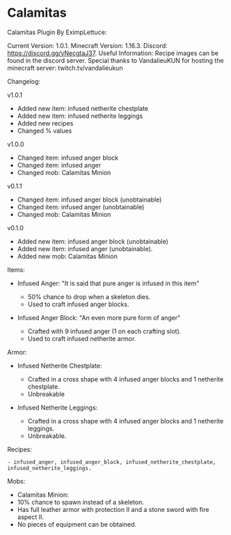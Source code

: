 # Calamitas
Calamitas Plugin By EximpLettuce:

Current Version: 1.0.1.
Minecraft Version: 1.16.3.
Discord: https://discord.gg/vNecgtaJ37.
Useful Information: Recipe images can be found in the discord server.
Special thanks to VandalieuKUN for hosting the minecraft server: twitch.tv/vandalieukun


Changelog:

v1.0.1
- Added new item: infused netherite chestplate
- Added new item: infused netherite leggings
- Added new recipes
- Changed % values

v1.0.0
- Changed item: infused anger block
- Changed item: infused anger
- Changed mob: Calamitas Minion

v0.1.1
- Changed item: infused anger block (unobtainable)
- Changed item:  infused anger (unobtainable)
- Changed mob: Calamitas Minion


v0.1.0
- Added new item: infused anger block (unobtainable)
- Added new item: infused anger (unobtainable).
- Added new mob: Calamitas Minion


Items:

- Infused Anger:
	"It is said that pure anger is infused in this item"
	- 50% chance to drop when a skeleton dies.
	- Used to craft infused anger blocks.

- Infused Anger Block:
	"An even more pure form of anger"
	- Crafted with 9 infused anger (1 on each crafting slot).
	- Used to craft infused netherite armor.

Armor:

- Infused Netherite Chestplate:
	- Crafted in a cross shape with 4 infused anger blocks and 1 netherite chestplate.
	- Unbreakable

- Infused Netherite Leggings:
	- Crafted in a cross shape with 4 infused anger blocks and 1 netherite leggings.
	- Unbreakable.

Recipes:

	- infused_anger, infused_anger_block, infused_netherite_chestplate, infused_netherite_leggings.

Mobs:
 - Calamitas Minion:
  - 10% chance to spawn instead of a skeleton.
  - Has full leather armor with protection II and a stone sword with fire aspect II.
  - No pieces of equipment can be obtained.
